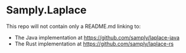 # Samply.Laplace

This repo will not contain only a README.md linking to:

- The Java implementation at https://github.com/samply/laplace-java
- The Rust implementation at https://github.com/samply/laplace-rs

